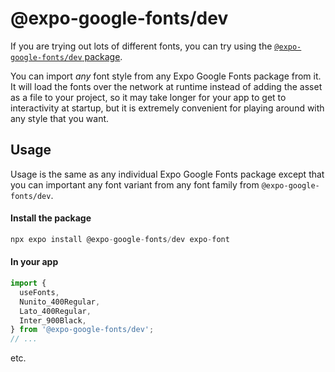 # @expo-google-fonts/dev

If you are trying out lots of different fonts, you can try using the [`@expo-google-fonts/dev` package](https://github.com/expo/google-fonts/tree/master/font-packages/dev#readme).

You can import _any_ font style from any Expo Google Fonts package from it. It will load the fonts over the network at runtime instead of adding the asset as a file to your project, so it may take longer for your app to get to interactivity at startup, but it is extremely convenient for playing around with any style that you want.


## Usage

Usage is the same as any individual Expo Google Fonts package except that you can important any font variant from any font family from `@expo-google-fonts/dev`.

#### Install the package

```js
npx expo install @expo-google-fonts/dev expo-font
```

#### In your app

```js
import {
  useFonts,
  Nunito_400Regular,
  Lato_400Regular,
  Inter_900Black,
} from '@expo-google-fonts/dev';
// ...
```

etc.
